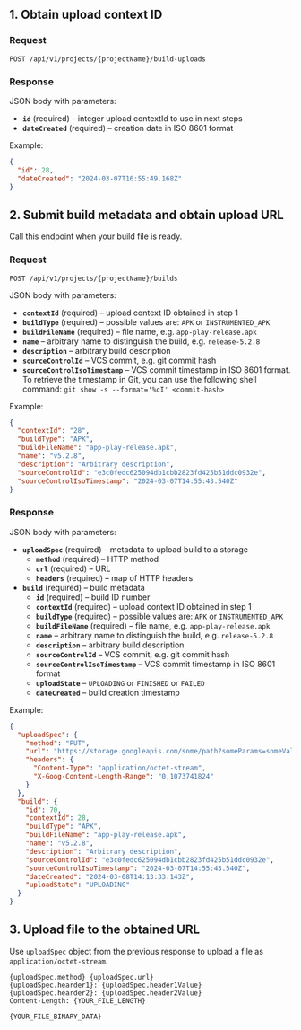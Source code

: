 ## 1. Obtain upload context ID

### Request

```
POST /api/v1/projects/{projectName}/build-uploads
```

### Response

JSON body with parameters:

- **`id`** (required) – integer upload contextId to use in next steps
- **`dateCreated`** (required) – creation date in ISO 8601 format

Example:

```json
{
  "id": 28,
  "dateCreated": "2024-03-07T16:55:49.168Z"
}
```

## 2. Submit build metadata and obtain upload URL

Call this endpoint when your build file is ready.

### Request


```
POST /api/v1/projects/{projectName}/builds
```

JSON body with parameters:

- **`contextId`** (required) – upload context ID obtained in step 1
- **`buildType`** (required) – possible values are: `APK` or `INSTRUMENTED_APK`  
- **`buildFileName`** (required) – file name, e.g. `app-play-release.apk` 
- **`name`** – arbitrary name to distinguish the build, e.g. `release-5.2.8`
- **`description`** – arbitrary build description
- **`sourceControlId`** – VCS commit, e.g. git commit hash
- **`sourceControlIsoTimestamp`** – VCS commit timestamp in ISO 8601 format. To retrieve the timestamp in Git, you can use the following shell command: `git show -s --format='%cI' <commit-hash>`

Example:

```json
{
  "contextId": "28",
  "buildType": "APK",
  "buildFileName": "app-play-release.apk",
  "name": "v5.2.8",
  "description": "Arbitrary description",
  "sourceControlId": "e3c0fedc625094db1cbb2823fd425b51ddc0932e",
  "sourceControlIsoTimestamp": "2024-03-07T14:55:43.540Z"
}
```

### Response

JSON body with parameters:

- **`uploadSpec`** (required) – metadata to upload build to a storage
    * **`method`** (required) – HTTP method
    * **`url`** (required) – URL
    * **`headers`** (required) – map of HTTP headers
- **`build`** (required) – build metadata
    * **`id`** (required) – build ID number
    * **`contextId`** (required) – upload context ID obtained in step 1
    * **`buildType`** (required) – possible values are: `APK` or `INSTRUMENTED_APK`
    * **`buildFileName`** (required) – file name, e.g. `app-play-release.apk`
    * **`name`** – arbitrary name to distinguish the build, e.g. `release-5.2.8`
    * **`description`** – arbitrary build description
    * **`sourceControlId`** – VCS commit, e.g. git commit hash
    * **`sourceControlIsoTimestamp`** – VCS commit timestamp in ISO 8601 format
    * **`uploadState`** – `UPLOADING` or `FINISHED` or `FAILED`
    * **`dateCreated`** – build creation timestamp 

Example:

```json
{
  "uploadSpec": {
    "method": "PUT",
    "url": "https://storage.googleapis.com/some/path?someParams=someValue",
    "headers": {
      "Content-Type": "application/octet-stream",
      "X-Goog-Content-Length-Range": "0,1073741824"
    }
  },
  "build": {
    "id": 70,
    "contextId": 28,
    "buildType": "APK",
    "buildFileName": "app-play-release.apk",
    "name": "v5.2.8",
    "description": "Arbitrary description",
    "sourceControlId": "e3c0fedc625094db1cbb2823fd425b51ddc0932e",
    "sourceControlIsoTimestamp": "2024-03-07T14:55:43.540Z",
    "dateCreated": "2024-03-08T14:13:33.143Z",
    "uploadState": "UPLOADING"
  }
}
```

## 3. Upload file to the obtained URL

Use `uploadSpec` object from the previous response to upload a file as `application/octet-stream`.

```
{uploadSpec.method} {uploadSpec.url}
{uploadSpec.hearder1}: {uploadSpec.header1Value}
{uploadSpec.hearder2}: {uploadSpec.header2Value}
Content-Length: {YOUR_FILE_LENGTH}

{YOUR_FILE_BINARY_DATA}
```
